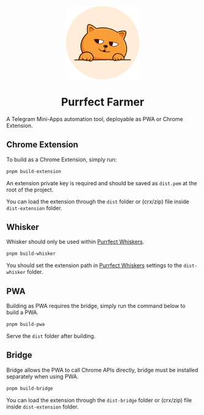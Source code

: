 <p align="center"><a href="https://t.me/purrfect_community" target="_blank"><img src="public/icon.png" width="192" alt="Purrfect Logo"></a></p>

<h1 align="center">Purrfect Farmer</h1>

A Telegram Mini-Apps automation tool, deployable as PWA or Chrome Extension.

## Chrome Extension

To build as a Chrome Extension, simply run:

```bash
pnpm build-extension
```

An extension private key is required and should be saved as `dist.pem` at the root of the project.

You can load the extension through the `dist` folder or (crx/zip) file inside `dist-extension` folder.

## Whisker

Whisker should only be used within [Purrfect Whiskers](https://github.com/purrfect-farmer/purrfect-whiskers).

```bash
pnpm build-whisker
```

You should set the extension path in [Purrfect Whiskers](https://github.com/purrfect-farmer/purrfect-whiskers) settings to the `dist-whisker` folder.

## PWA

Building as PWA requires the bridge, simply run the command below to build a PWA.

```bash
pnpm build-pwa
```

Serve the `dist` folder after building.

## Bridge

Bridge allows the PWA to call Chrome APIs directly, bridge must be installed separately when using PWA. 

```bash
pnpm build-bridge
```

You can load the extension through the `dist-bridge` folder or (crx/zip) file inside `dist-extension` folder.